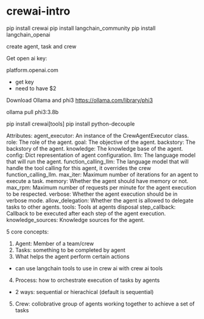 # crewai-intro

pip install crewai
pip install langchain_community
pip install langchain_openai

create agent, task and crew

Get open ai key:

platform.openai.com

- get key
- need to have $2

Download Ollama and phi3
https://ollama.com/library/phi3

ollama pull phi3:3.8b

pip install crewai[tools]
pip install python-decouple

Attributes:
agent_executor: An instance of the CrewAgentExecutor class.
role: The role of the agent.
goal: The objective of the agent.
backstory: The backstory of the agent.
knowledge: The knowledge base of the agent.
config: Dict representation of agent configuration.
llm: The language model that will run the agent.
function_calling_llm: The language model that will handle the tool calling for this agent, it overrides the crew function_calling_llm.
max_iter: Maximum number of iterations for an agent to execute a task.
memory: Whether the agent should have memory or not.
max_rpm: Maximum number of requests per minute for the agent execution to be respected.
verbose: Whether the agent execution should be in verbose mode.
allow_delegation: Whether the agent is allowed to delegate tasks to other agents.
tools: Tools at agents disposal
step_callback: Callback to be executed after each step of the agent execution.
knowledge_sources: Knowledge sources for the agent.

5 core concepts:

1. Agent: Member of a team/crew
2. Tasks: something to be completed by agent
3. What helps the agent perform certain actions

- can use langchain tools to use in crew ai with crew ai tools

4. Process: how to orchestrate execution of tasks by agents

- 2 ways: sequential or hierachical (default is sequential)

5. Crew: collobrative group of agents working together to achieve a set of tasks
